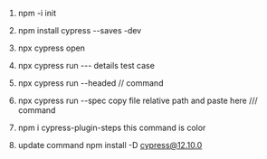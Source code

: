 1) npm -i init 
2) npm install cypress --saves -dev 
3) npx cypress open 
4) npx cypress run --- details test case 
5) npx cypress run --headed // command 
6) npx cypress run --spec copy file relative path and paste here /// command 

7) npm i cypress-plugin-steps this command is color

8) update command npm install -D cypress@12.10.0